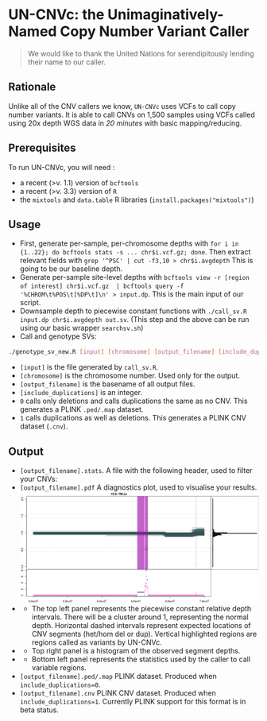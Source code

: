 # UN-CNVc: the Unimaginatively-Named Copy Number Variant Caller

> We would like to thank the United Nations for serendipitously lending their name to our caller.

## Rationale
Unlike all of the CNV callers we know, `UN-CNVc` uses VCFs to call copy number variants. It is able to call CNVs on 1,500 samples using VCFs called using 20x depth WGS data in _20 minutes_ with basic mapping/reducing.

## Prerequisites
To run UN-CNVc, you will need :
* a recent (>v. 1.1) version of `bcftools`
* a recent (>v. 3.3) version of `R`
* the `mixtools` and `data.table` R libraries (`install.packages("mixtools")`)

## Usage

* First, generate per-sample, per-chromosome depths with `for i in {1..22}; do bcftools stats -s ... chr$i.vcf.gz; done`. Then extract relevant fields with `grep '^PSC' | cut -f3,10 > chr$i.avgdepth` This is going to be our baseline depth.
* Generate per-sample site-level depths with `bcftools view -r [region of interest] chr$i.vcf.gz  | bcftools query -f '%CHROM\t%POS\t[%DP\t]\n' > input.dp`. This is the main input of our script.
* Downsample depth to piecewise constant functions with `./call_sv.R input.dp chr$i.avgdepth out.sv`. (This step and the above can be run using our basic wrapper `searchsv.sh`)
* Call and genotype SVs:

```bash
./genotype_sv_new.R [input] [chromosome] [output_filename] [include_duplications]
```
 - `[input]` is the file generated by `call_sv.R`.
 - `[chromosome]` is the chromosome number. Used only for the output.
 - `[output_filename]` is the basename of all output files.
 - `[include_duplications]` is an integer. 
  - `0` calls only deletions and calls duplications the same as no CNV. This generates a PLINK `.ped/.map` dataset.
  - `1` calls duplications as well as deletions. This generates a PLINK CNV dataset (`.cnv`).

## Output

* `[output_filename].stats`. A file with the following header, used to filter your CNVs:
* `[output_filename].pdf` A diagnostics plot, used to visualise your results.
![example.png](example.png)
* * The top left panel represents the piecewise constant relative depth intervals. There will be a cluster around 1, representing the normal depth. Horizontal dashed intervals represent expected locations of CNV segments (het/hom del or dup). Vertical highlighted regions are regions called as variants by UN-CNVc.
* * Top right panel is a histogram of the observed segment depths.
* * Bottom left panel represents the statistics used by the caller to call variable regions.
* `[output_filename].ped/.map` PLINK dataset. Produced when `include_duplications=0`.
* `[output_filename].cnv` PLINK CNV dataset. Produced when `include_duplications=1`. Currently PLINK support for this format is in beta status.
